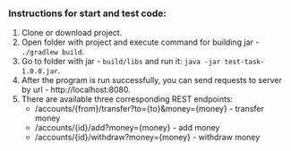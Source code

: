 ### Instructions for start and test code:

1. Clone or download project.
2. Open folder with project and execute command for building jar - `./gradlew build`.
3. Go to folder with jar - `build/libs` and run it: `java -jar test-task-1.0.0.jar`.
4. After the program is run successfully, you can send requests to server by url - http://localhost:8080.
5. There are available three corresponding REST endpoints:
    - /accounts/{from}/transfer?to={to}&money={money} - transfer money
    - /accounts/{id}/add?money={money} - add money
    - /accounts/{id}/withdraw?money={money} - withdraw money